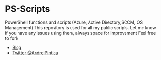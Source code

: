 # PS-Scripts
PowerShell functions and scripts (Azure, Active Directory,SCCM, OS Management)
This repository is used for all my public scripts. Let me know if you have any issues using them, always space for improvement Feel free to fork

- [Blog](https://cloudopshub.net)
- [Twitter @AndreiPintica](https://twitter.com/AndreiPintica)
